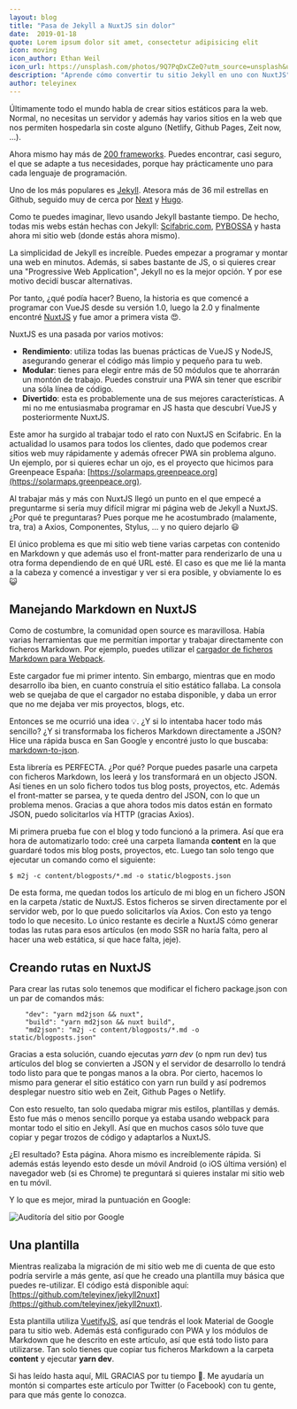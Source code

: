 ```yaml
---
layout: blog
title: "Pasa de Jekyll a NuxtJS sin dolor"
date:  2019-01-18 
quote: Lorem ipsum dolor sit amet, consectetur adipisicing elit
icon: moving
icon_author: Ethan Weil
icon_url: https://unsplash.com/photos/9Q7PqDxCZeQ?utm_source=unsplash&utm_medium=referral&utm_content=creditCopyText
description: "Aprende cómo convertir tu sitio Jekyll en uno con NuxtJS"
author: teleyinex
---
```


Últimamente todo el mundo habla de crear sitios estáticos para la web. Normal, no necesitas un servidor y además hay varios sitios en la web que nos permiten hospedarla sin coste alguno (Netlify, Github Pages, Zeit now, ...).

Ahora mismo hay más de [200 frameworks](https://www.staticgen.com/). Puedes encontrar, casi seguro, el que se adapte a tus necesidades, porque hay prácticamente  uno para cada lenguaje de programación.

Uno de los más populares es [Jekyll](https://www.staticgen.com/jekyll). Atesora más de 36 mil estrellas en Github, seguido muy de cerca por [Next](https://www.staticgen.com/next) y [Hugo](https://www.staticgen.com/hugo).

Como te puedes imaginar, llevo usando Jekyll bastante tiempo. De hecho, todas mis webs están hechas con Jekyll: [Scifabric.com](https://scifabric.com), [PYBOSSA](https://pybossa.com) y hasta ahora mi sitio web (donde estás ahora mismo).

La simplicidad de Jekyll es increíble. Puedes empezar a programar y montar una web en minutos. Además, si sabes bastante de JS, o si quieres crear una "Progressive Web Application", Jekyll no es la mejor opción. Y por ese motivo decidí buscar alternativas.

Por tanto, ¿qué podía hacer? Bueno, la historia es que comencé a programar con VueJS desde su versión 1.0, luego la 2.0 y finalmente encontré [NuxtJS](https://nuxtjs.org/) y fue amor a primera vista :heart_eyes:.

NuxtJS es una pasada por varios motivos:

* **Rendimiento**: utiliza todas las buenas prácticas de VueJS y NodeJS, asegurando generar el código más limpio y pequeño para tu web.
* **Modular**: tienes para elegir entre más de 50 módulos que te ahorrarán un montón de trabajo. Puedes construir una PWA sin tener que escribir una sóla línea de código.
* **Divertido**: esta es probablemente una de sus mejores características. A mi no me entusiasmaba programar en JS hasta que descubrí VueJS y posteriormente NuxtJS.

Este amor ha surgido al trabajar todo el rato con NuxtJS en Scifabric. En la actualidad lo usamos para todos los clientes, dado que podemos crear sitios web muy rápidamente y además ofrecer PWA sin problema alguno. Un ejemplo, por si quieres echar un ojo, es el proyecto que hicimos para Greenpeace España: [https://solarmaps.greenpeace.org](https://solarmaps.greenpeace.org).

Al trabajar más y más con NuxtJS llegó un punto en el que empecé a preguntarme si sería muy difícil migrar mi página web de Jekyll a NuxtJS. ¿Por qué te preguntaras? Pues porque me he acostumbrado (malamente, tra, tra) a Axios, Componentes, Stylus, ... y no quiero dejarlo :smiley:

El único problema es que mi sitio web tiene varias carpetas con contenido en Markdown y que además uso el front-matter para renderizarlo de una u otra forma dependiendo de en qué URL esté. El caso es que me lié la manta a la cabeza y comencé a investigar y ver si era posible, y obviamente lo es :smiley_cat:


## Manejando Markdown en NuxtJS

Como de costumbre, la comunidad open source es maravillosa. Había varias herramientas que me permitían importar y trabajar directamente con ficheros Markdown. Por ejemplo, puedes utilizar el [cargador de ficheros Markdown para Webpack](https://www.npmjs.com/package/frontmatter-markdown-loader).

Este cargador fue mi primer intento. Sin embargo, mientras que en modo desarrollo iba bien, en cuanto construía el sitio estático fallaba. La consola web se quejaba de que el cargador no estaba disponible, y daba un error que no me dejaba ver mis proyectos, blogs, etc. 

Entonces se me ocurrió una idea :bulb:. ¿Y si lo intentaba hacer todo más sencillo? ¿Y si transformaba los ficheros Markdown directamente a JSON? Hice una rápida busca en San Google y encontré justo lo que buscaba:  [markdown-to-json](https://www.npmjs.com/package/markdown-to-json).

Esta librería es PERFECTA. ¿Por qué? Porque puedes pasarle una carpeta con ficheros Markdown, los leerá y los transformará en un objecto JSON. Así tienes en un solo fichero todos tus blog posts, proyectos, etc. Además el front-matter se parsea, y te queda dentro del JSON, con lo que un problema menos. Gracias a que ahora todos mis datos están en formato JSON, puedo solicitarlos vía HTTP (gracias Axios).

Mi primera prueba fue con el blog y todo funcionó a la primera. Así que era hora de automatizarlo todo: creé una carpeta llamanda **content** en la que guardaré todos mis blog posts, proyectos, etc. Luego tan solo tengo que ejecutar un comando como el siguiente:

```
$ m2j -c content/blogposts/*.md -o static/blogposts.json
```
De esta forma, me quedan todos los artículo de mi blog en un fichero JSON en la carpeta /static de NuxtJS. Estos ficheros se sirven directamente por el servidor web, por lo que puedo solicitarlos vía Axios. Con esto ya tengo todo lo que necesito. Lo único restante es decirle a NuxtJS cómo generar todas las rutas para esos artículos (en modo SSR no haría falta, pero al hacer una web estática, sí que hace falta, jeje).

## Creando rutas en NuxtJS

Para crear las rutas solo tenemos que modificar el fichero package.json con un par de comandos más:

```
    "dev": "yarn md2json && nuxt",
    "build": "yarn md2json && nuxt build",
    "md2json": "m2j -c content/blogposts/*.md -o static/blogposts.json"

```
Gracias a esta solución, cuando ejecutas *yarn dev* (o npm run dev) tus artículos del blog se convierten a JSON y el servidor de desarrollo lo tendrá todo listo para que te pongas manos a la obra. Por cierto, hacemos lo mismo para generar el sitio estático con yarn run build y así podremos desplegar nuestro sitio web en Zeit, Github Pages o Netlify.

Con esto resuelto, tan solo quedaba migrar mis estilos, plantillas y demás. Esto fue más o menos sencillo porque ya estaba usando webpack para montar todo el sitio en Jekyll. Así que en muchos casos sólo tuve que copiar y pegar trozos de código y adaptarlos a NuxtJS.

¿El resultado? Esta página. Ahora mismo es increíblemente rápida. Si además estás leyendo esto desde un móvil Android (o iOS última versión) el navegador web (si es Chrome) te preguntará si quieres instalar mi sitio web en tu móvil.  

Y lo que es mejor, mirad la puntuación en Google:

![Auditoría del sitio por Google](/assets/img/blog/audits-daniel.png)

## Una plantilla

Mientras realizaba la migración de mi sitio web me di cuenta de que esto podría servirle a más gente, así que he creado una plantilla muy básica que puedes re-utilizar. El código está disponible aquí: [https://github.com/teleyinex/jekyll2nuxt](https://github.com/teleyinex/jekyll2nuxt).

Esta plantilla utiliza [VuetifyJS](http://vuetifyjs.com/), así que tendrás el look Material de Google para tu sitio web. Además está configurado con PWA y los módulos de Markdown que he descrito en este artículo, así que está todo listo para utilizarse. Tan solo tienes que copiar tus ficheros Markdown a la carpeta **content** y ejecutar **yarn dev**.

Si has leído hasta aquí, MIL GRACIAS por tu tiempo :raised_hands:. Me ayudaría un montón si compartes este artículo por Twitter (o Facebook) con tu gente, para que más gente lo conozca.
